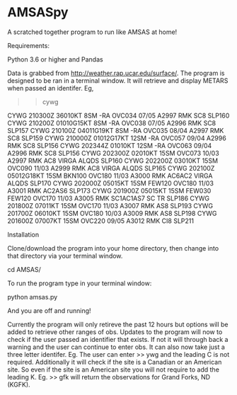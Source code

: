 # AMSASpy
A scratched together program to run like AMSAS at home! 

Requirements:

Python 3.6 or higher and Pandas 


Data is grabbed from http://weather.rap.ucar.edu/surface/. The program is designed to be ran in a terminal window. It will retrieve and display METARS when passed an identifer. Eg,


>> cywg

CYWG 210300Z 36010KT 8SM -RA OVC034 07/05 A2997 RMK SC8 SLP160
CYWG 210200Z 01010G15KT 8SM -RA OVC038 07/05 A2996 RMK SC8 SLP157
CYWG 210100Z 04011G19KT 8SM -RA OVC035 08/04 A2997 RMK SC8 SLP159
CYWG 210000Z 01012G17KT 12SM -RA OVC057 09/04 A2996 RMK SC8 SLP156
CYWG 202344Z 01010KT 12SM -RA OVC063 09/04 A2996 RMK SC8 SLP156
CYWG 202300Z 02010KT 15SM OVC073 10/03 A2997 RMK AC8 VIRGA ALQDS SLP160
CYWG 202200Z 03010KT 15SM OVC090 11/03 A2999 RMK AC8 VIRGA ALQDS SLP165
CYWG 202100Z 05012G18KT 15SM BKN100 OVC180 11/03 A3000 RMK AC6AC2 VIRGA ALQDS SLP170
CYWG 202000Z 05015KT 15SM FEW120 OVC180 11/03 A3001 RMK AC2AS6 SLP173
CYWG 201900Z 05015KT 15SM FEW030 FEW120 OVC170 11/03 A3005 RMK SC1AC1AS7 SC TR SLP186
CYWG 201800Z 07011KT 15SM OVC170 11/03 A3007 RMK AS8 SLP193
CYWG 201700Z 06010KT 15SM OVC180 10/03 A3009 RMK AS8 SLP198
CYWG 201600Z 07007KT 15SM OVC220 09/05 A3012 RMK CI8 SLP211

>>

Installation

Clone/download the program into your home directory, then change into that directory via your terminal window.

cd AMSAS/

To run the program type in your terminal window:

python amsas.py

And you are off and running!

Currently the program will only retireve the past 12 hours but options will be added to retrieve other ranges of obs. Updates to the program will now to check if the user passed an identifier that exists. If not it will through back a warning and the user can continue to enter obs. It can also now take just a three letter identifer. Eg. The user can enter >> ywg and the leading C is not required. Additionally it will check if the site is a Canadian or an American site. So even if the site is an American site you will not require to add the leading K. Eg. >> gfk will return the observations for Grand Forks, ND (KGFK). 

